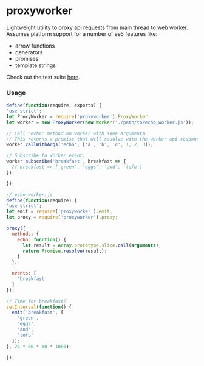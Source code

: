 proxyworker
===========

Lightweight utility to proxy api requests from main thread to web worker. Assumes platform support for a number of es6 features like:

+ arrow functions
+ generators
+ promises
+ template strings

Check out the test suite [here](http://gaye.github.io/proxyworker/test/).

### Usage

```js
define(function(require, exports) {
'use strict';
let ProxyWorker = require('proxyworker').ProxyWorker;
let worker = new ProxyWorker(new Worker('./path/to/echo_worker.js'));

// Call 'echo' method on worker with some arguments.
// This returns a promise that will resolve with the worker api response.
worker.callWithArgs('echo', ['a', 'b', 'c', 1, 2, 3]);

// Subscribe to worker event.
worker.subscribe('breakfast', breakfast => {
  // breakfast => ['green', 'eggs', 'and', 'tofu']
});

});

// echo_worker.js
define(function(require) {
'use strict';
let emit = require('proxyworker').emit;
let proxy = require('proxyworker').proxy;

proxy({
  methods: {
    echo: function() {
      let result = Array.prototype.slice.call(arguments);
      return Promise.resolve(result);
    }
  },

  events: [
    'breakfast'
  ]
});

// Time for breakfast?
setInterval(function() {
  emit('breakfast', [
    'green',
    'eggs',
    'and',
    'tofu'
  ]);
}, 24 * 60 * 60 * 1000);

});
```
